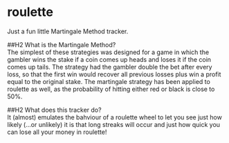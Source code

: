 # roulette
Just a fun little Martingale Method tracker.

##H2 What is the Martingale Method?  
The simplest of these strategies was designed for a game in which the gambler wins the stake if a coin comes up heads and loses it if the coin comes up tails. The strategy had the gambler double the bet after every loss, so that the first win would recover all previous losses plus win a profit equal to the original stake. The martingale strategy has been applied to roulette as well, as the probability of hitting either red or black is close to 50%. 

##H2 What does this tracker do?  
It (almost) emulates the bahviour of a roulette wheel to let you see just how likely (...or unlikely) it is that long streaks will occur and just how quick you can lose all your money in roulette!
